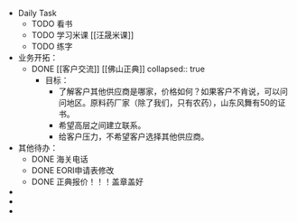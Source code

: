 - Daily Task
	- TODO 看书
	- TODO 学习米课 [[汪晟米课]]
	- TODO 练字
- 业务开拓：
	- DONE [[客户交流]] [[佛山正典]]
	  collapsed:: true
		- 目标：
			- 了解客户其他供应商是哪家，价格如何？如果客户不肯说，可以问问地区。原料药厂家（除了我们，只有农药），山东风舞有50的证书。
			- 希望高层之间建立联系。
			- 给客户压力，不希望客户选择其他供应商。
- 其他待办：
	- DONE 海关电话
	- DONE EORI申请表修改
	- DONE 正典报价！！！盖章盖好
-
-
-